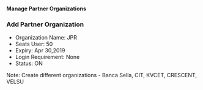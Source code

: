 
#### Manage Partner Organizations

### Add Partner Organization
* Organization Name: JPR
* Seats User: 50
* Expiry: Apr 30,2019
* Login Requirement: None
* Status: ON

Note: Create different organizations - Banca Sella, CIT, KVCET, CRESCENT, VELSU


